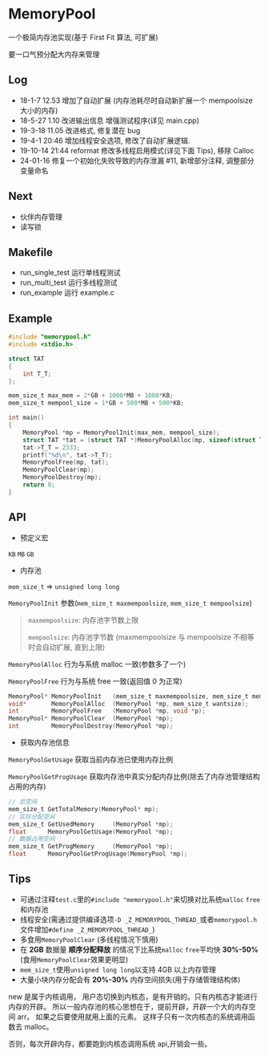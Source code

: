 # MemoryPool

一个极简内存池实现(基于 First Fit 算法, 可扩展)

要一口气预分配大内存来管理

## Log

- 18-1-7 12.53 增加了自动扩展 (内存池耗尽时自动新扩展一个 mempoolsize 大小的内存)
- 18-5-27 1.10 改进输出信息 增强测试程序(详见 main.cpp)
- 19-3-18 11.05 改进格式, 修复潜在 bug
- 19-4-1 20:46 增加线程安全选项, 修改了自动扩展逻辑.
- 19-10-14 21:44 reformat 修改多线程启用模式(详见下面 Tips), 移除 Calloc
- 24-01-16 修复一个初始化失败导致的内存泄漏 #11, 新增部分注释, 调整部分变量命名

## Next

- 伙伴内存管理
- 读写锁

## Makefile

- run_single_test 运行单线程测试
- run_multi_test 运行多线程测试
- run_example 运行 example.c

## Example

```c
#include "memorypool.h"
#include <stdio.h>

struct TAT
{
    int T_T;
};

mem_size_t max_mem = 2*GB + 1000*MB + 1000*KB;
mem_size_t mempool_size = 1*GB + 500*MB + 500*KB;

int main()
{
    MemoryPool *mp = MemoryPoolInit(max_mem, mempool_size);
    struct TAT *tat = (struct TAT *)MemoryPoolAlloc(mp, sizeof(struct TAT));
    tat->T_T = 2333;
    printf("%d\n", tat->T_T);
    MemoryPoolFree(mp, tat);
    MemoryPoolClear(mp);
    MemoryPoolDestroy(mp);
    return 0;
}
```

## API

- 预定义宏

`KB` `MB` `GB`

- 内存池

`mem_size_t` => `unsigned long long`

`MemoryPoolInit` 参数(`mem_size_t maxmempoolsize`, `mem_size_t mempoolsize`)

> `maxmempoolsize`: 内存池字节数上限
>
> `mempoolsize`: 内存池字节数 (maxmempoolsize 与 mempoolsize 不相等时会自动扩展, 直到上限)

`MemoryPoolAlloc` 行为与系统 malloc 一致(参数多了一个)

`MemoryPoolFree` 行为与系统 free 一致(返回值 0 为正常)

```c
MemoryPool* MemoryPoolInit   (mem_size_t maxmempoolsize, mem_size_t mempoolsize);
void*       MemoryPoolAlloc  (MemoryPool *mp, mem_size_t wantsize);
int         MemoryPoolFree   (MemoryPool *mp, void *p);
MemoryPool* MemoryPoolClear  (MemoryPool *mp);
int         MemoryPoolDestroy(MemoryPool *mp);
```

- 获取内存池信息

`MemoryPoolGetUsage` 获取当前内存池已使用内存比例

`MemoryPoolGetProgUsage` 获取内存池中真实分配内存比例(除去了内存池管理结构占用的内存)

```c
// 总空间
mem_size_t GetTotalMemory(MemoryPool* mp);
// 实际分配空间
mem_size_t GetUsedMemory     (MemoryPool *mp);
float      MemoryPoolGetUsage(MemoryPool *mp);
// 数据占用空间
mem_size_t GetProgMemory     (MemoryPool *mp);
float      MemoryPoolGetProgUsage(MemoryPool *mp);
```

## Tips

- 可通过注释`test.c`里的`#include "memorypool.h"`来切换对比系统`malloc` `free`和内存池
- 线程安全(需通过提供编译选项`-D _Z_MEMORYPOOL_THREAD_`或者`memorypool.h`文件增加`#define _Z_MEMORYPOOL_THREAD_`)
- 多食用`MemoryPoolClear` (多线程情况下慎用)
- 在 **2GB** 数据量 **顺序分配释放** 的情况下比系统`malloc` `free`平均快 **30%-50%** (食用`MemoryPoolClear`效果更明显)
- `mem_size_t`使用`unsigned long long`以支持 4GB 以上内存管理
- 大量小块内存分配会有 **20%-30%** 内存空间损失(用于存储管理结构体)

new 是属于内核调用，
用户态切换到内核态，是有开销的。只有内核态才能进行内存的开辟。
所以一般内存池的核心思想在于，提前开辟，开辟一个大的内存空间 arr。
如果之后要使用就用上面的元素。
这样子只有一次内核态的系统调用函数去 malloc。

否则，每次开辟内存，都要跑到内核态调用系统 api,开销会一些。
